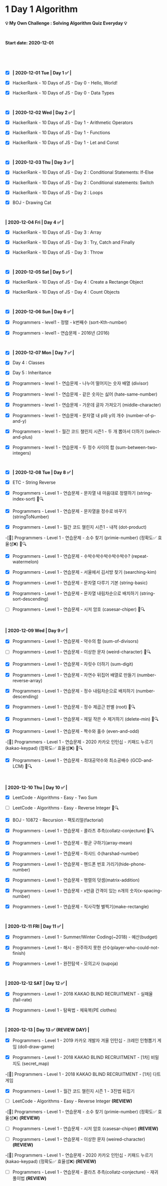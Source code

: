 # 1 Day 1 Algorithm

**💡 My Own Challenge : Solving Algorithm Quiz Everyday 💡**

<br>

**Start date: 2020-12-01**

<br>
<br>
<br>

-[x] **| 2020-12-01 Tue | Day 1 ✅ |** 

-[x] HackerRank - 10 Days of JS - Day 0 - Hello, World!

-[x] HackerRank - 10 Days of JS - Day 0 - Data Types

<br>

-[x] **| 2020-12-02 Wed | Day 2 ✅ |** 

-[x] HackerRank - 10 Days of JS - Day 1 - Arithmetic Operators

-[x] HackerRank - 10 Days of JS - Day 1 - Functions

-[x] HackerRank - 10 Days of JS - Day 1 - Let and Const

<br>

-[x] **| 2020-12-03 Thu | Day 3 ✅ |** 

-[x] HackerRank - 10 Days of JS - Day 2 : Conditional Statements: If-Else

-[x] HackerRank - 10 Days of JS - Day 2 : Conditional statements: Switch

-[x] HackerRank - 10 Days of JS - Day 2 : Loops

-[x] BOJ - Drawing Cat

<br>

**| 2020-12-04 Fri | Day 4 ✅ |** 

-[x] HackerRank - 10 Days of JS - Day 3 : Array

-[x] HackerRank - 10 Days of JS - Day 3 : Try, Catch and Finally

-[x] HackerRank - 10 Days of JS - Day 3 : Throw

<br>

-[x] **| 2020-12-05 Sat | Day 5 ✅ |** 

-[x] HackerRank - 10 Days of JS - Day 4 : Create a Rectange Object

-[x] HackerRank - 10 Days of JS - Day 4 : Count Objects

<br>

-[x] **| 2020-12-06 Sun | Day 6 ✅ |** 

-[x] Programmers - level1 - 정렬 - k번째수 (sort-Kth-number)

-[x] Programmers - level1 - 연습문제 - 2016년 (2016)

<br>

-[x] **| 2020-12-07 Mon | Day 7 ✅ |** 

-[x] Day 4 : Classes

-[x] Day 5 : Inheritance

-[x] Programmers - level 1 - 연습문제 - 나누어 떨어지는 숫자 배열 (divisor)

-[x] Programmers - level 1 - 연습문제 - 같은 숫자는 싫어 (hate-same-number)

-[x] Programmers - level 1 - 연습문제 - 가운데 글자 가져오기 (middle-character)

-[x] Programmers - level 1 - 연습문제 - 문자열 내 p와 y의 개수 (number-of-p-and-y)

-[x] Programmers - level 1 - 월간 코드 챌린지 시즌1 - 두 개 뽑아서 더하기 (select-and-plus)

-[x] Programmers - level 1 - 연습문제 - 두 정수 사이의 합 (sum-between-two-integers)

<br>

-[x] **| 2020-12-08 Tue | Day 8 ✅ |** 

-[x] ETC - String Reverse

-[x] Programmers - Level 1 - 연습문제 - 문자열 내 마음대로 정렬하기 (string-index-sort) 👀🔍

-[x] Programmers - Level 1 - 연습문제 - 문자열을 정수로 바꾸기 (stringToNumber)

-[x] Programmers - Level 1 - 월간 코드 챌린지 시즌1 - 내적 (dot-product)

-[🔺] Programmers - Level 1 - 연습문제 - 소수 찾기 (primie-number) (정확도✅ 효율성❌) 👀🔍 

-[x] Programmers - Level 1 - 연습문제 - 수박수박수박수박수박수? (repeat-watermelon)

-[x] Programmers - Level 1 - 연습문제 - 서울에서 김서방 찾기 (searching-kim)

-[x] Programmers - Level 1 - 연습문제 - 문자열 다루기 기본 (string-basic)

-[x] Programmers - Level 1 - 연습문제 - 문자열 내림차순으로 배치하기 (string-sort-descending)

-[ ] Programmers - Level 1 - 연습문제 - 시저 암호 (casesar-chiper) 👀🔍

<br>

**| 2020-12-09 Wed | Day 9 ✅ |**

-[x] Programmers - Level 1 - 연습문제 - 약수의 합 (sum-of-divisors)

-[ ] Programmers - Level 1 - 연습문제 - 이상한 문자 (weird-character) 👀🔍

-[x] Programmers - Level 1 - 연습문제 - 자릿수 더하기 (sum-digit)

-[x] Programmers - Level 1 - 연습문제 - 자연수 뒤집어 배열로 만들기 (number-reverse-array)

-[x] Programmers - Level 1 - 연습문제 - 정수 내림차순으로 배치하기 (number-descending)

-[x] Programmers - Level 1 - 연습문제 - 정수 제곱근 판별 (root) 👀🔍

-[x] Programmers - Level 1 - 연습문제 - 제일 작은 수 제거하기 (delete-min) 👀🔍

-[x] Programmers - Level 1 - 연습문제 - 짝수와 홀수 (even-and-odd)

-[🔺] Programmers - Level 1 - 연습문제 - 2020 카카오 인턴십 - 키패드 누르기 (kakao-keypad) (정확도✅ 효율성❌) 👀🔍

-[x] Programmers - Level 1 - 연습문제 - 최대공약수와 최소공배수 (GCD-and-LCM) 👀🔍

<br>

**| 2020-12-10 Thu | Day 10 ✅ |**

-[x] LeetCode - Algorithms - Easy - Two Sum 

-[ ] LeetCode - Algorithms - Easy - Reverse Integer 👀🔍

-[x] BOJ - 10872 - Recursion - 팩토리얼(factorial) 

-[x] Programmers - Level 1 - 연습문제 - 콜라츠 추측(collatz-conjecture) 👀🔍

-[x] Programmers - Level 1 - 연습문제 - 평균 구하기(array-mean) 

-[x] Programmers - Level 1 - 연습문제 - 하샤드 수(harshad-number)

-[x] Programmers - Level 1 - 연습문제 - 핸드폰 번호 가리기(hide-phone-number)

-[x] Programmers - Level 1 - 연습문제 - 행렬의 덧셈(matrix-addition)

-[x] Programmers - Level 1 - 연습문제 - x만큼 간격이 있는 n개의 숫자(x-spacing-number)

-[x] Programmers - Level 1 - 연습문제 - 직사각형 별찍기(make-rectangle)

<br>

**| 2020-12-11 FRI | Day 11 ✅ |**

-[x] Programmers - Level 1 - Summer/Winter Coding(~2018) - 예산(budget)

-[x] Programmers - Level 1 - 해시 - 완주하지 못한 선수(player-who-could-not-finish)

-[x] Programmers - Level 1 - 완전탐색 - 모의고사 (supoja)

<br>

**| 2020-12-12 SAT | Day 12 ✅ |**

-[x] Programmers - Level 1 - 2018 KAKAO BLIND RECRUITMENT - 실패율 (fail-rate)

-[x] Programmers - Level 1 - 탐욕법 - 체육복(PE clothes) 

<br>

**| 2020-12-13 | Day 13 ✅ (REVIEW DAY) |**

-[x] Programmers - Level 1 - 2019 카카오 개발자 겨울 인턴십 - 크레인 인형뽑기 게임 (doll-draw-game)

-[x] Programmers - Level 1 - 2018 KAKAO BLIND RECRUITMENT - [1차] 비밀 지도 (secret_map)

-[🔺] Programmers - Level 1 - 2018 KAKAO BLIND RECRUITMENT - [1차] 다트 게임 

-[x] Programmers - Level 1 - 월간 코드 챌린지 시즌 1 - 3진법 뒤집기 

-[ ] LeetCode - Algorithms - Easy - Reverse Integer **(REVIEW)**

-[🔺] Programmers - Level 1 - 연습문제 - 소수 찾기 (primie-number) (정확도✅ 효율성❌) **(REVIEW)**

-[ ] Programmers - Level 1 - 연습문제 - 시저 암호 (casesar-chiper) **(REVIEW)**

-[ ] Programmers - Level 1 - 연습문제 - 이상한 문자 (weired-character) **(REVIEW)**

-[🔺] Programmers - Level 1 - 연습문제 - 2020 카카오 인턴십 - 키패드 누르기 (kakao-keypad) (정확도✅ 효율성❌) **(REVIEW)**

-[ ] Programmers - Level 1 - 연습문제 - 콜라츠 추측(collatz-conjecture) - 재귀 풀이법 **(REVIEW)**




